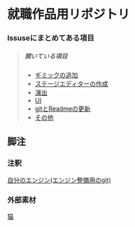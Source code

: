 # 就職作品用リポジトリ

### lssuseにまとめてある項目
>##### 開いている項目
>* [ギミックの追加](https://github.com/daiki2001/Job-Hunting-Work/issues/19)
>* [ステージエディターの作成](https://github.com/daiki2001/Job-Hunting-Work/issues/7)
>* [演出](https://github.com/daiki2001/Job-Hunting-Work/issues/24)
>* [UI](https://github.com/daiki2001/Job-Hunting-Work/issues/21)
>* [gitとReadmeの更新](https://github.com/daiki2001/Job-Hunting-Work/issues/1)
>* [その他](https://github.com/daiki2001/Job-Hunting-Work/issues/4)

## 脚注
### 注釈
[自分のエンジン(エンジン整備用のgit)](https://github.com/daiki2001/Engine-maintenance)
### 外部素材
[猫](https://www.cgtrader.com/free-3d-models/animals/mammal/cat-8f299065-4ddc-4308-a0f8-510f08be3ee4)